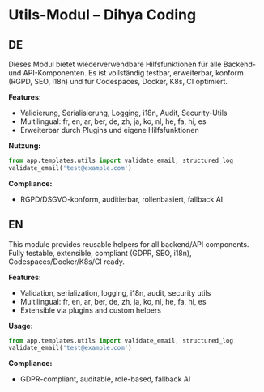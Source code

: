 # Utils-Modul – Dihya Coding

## DE
Dieses Modul bietet wiederverwendbare Hilfsfunktionen für alle Backend- und API-Komponenten. Es ist vollständig testbar, erweiterbar, konform (RGPD, SEO, i18n) und für Codespaces, Docker, K8s, CI optimiert.

**Features:**
- Validierung, Serialisierung, Logging, i18n, Audit, Security-Utils
- Multilingual: fr, en, ar, ber, de, zh, ja, ko, nl, he, fa, hi, es
- Erweiterbar durch Plugins und eigene Hilfsfunktionen

**Nutzung:**
```python
from app.templates.utils import validate_email, structured_log
validate_email('test@example.com')
```

**Compliance:**
- RGPD/DSGVO-konform, auditierbar, rollenbasiert, fallback AI

## EN
This module provides reusable helpers for all backend/API components. Fully testable, extensible, compliant (GDPR, SEO, i18n), Codespaces/Docker/K8s/CI ready.

**Features:**
- Validation, serialization, logging, i18n, audit, security utils
- Multilingual: fr, en, ar, ber, de, zh, ja, ko, nl, he, fa, hi, es
- Extensible via plugins and custom helpers

**Usage:**
```python
from app.templates.utils import validate_email, structured_log
validate_email('test@example.com')
```

**Compliance:**
- GDPR-compliant, auditable, role-based, fallback AI
